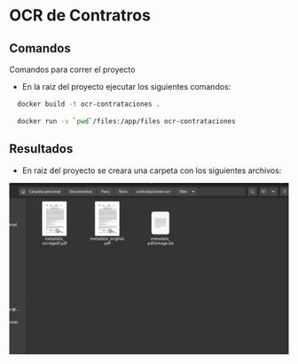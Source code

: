 # OCR de Contratros


## Comandos 
Comandos para correr el proyecto

* En la raiz del proyecto ejecutar los siguientes comandos:

```bash
  docker build -t ocr-contrataciones .
```

```bash
  docker run -v `pwd`/files:/app/files ocr-contrataciones
```

## Resultados

* En raiz del proyecto se creara una carpeta con los siguientes archivos:

![Screenshot](resultados.jpeg)
